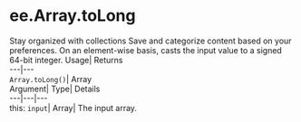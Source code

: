  
#  ee.Array.toLong 
Stay organized with collections  Save and categorize content based on your preferences. 
On an element-wise basis, casts the input value to a signed 64-bit integer. Usage| Returns  
---|---  
`Array.toLong()`| Array  
Argument| Type| Details  
---|---|---  
this: `input`| Array| The input array.  
